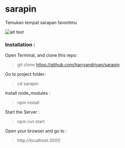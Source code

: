 # sarapin
Temukan tempat sarapan favoritmu

![alt text](https://image.ibb.co/bCBE5a/halal_express.gif "Sarapin Demo")

### Installation :
Open Terminal, and clone this repo:  
> git clone https://github.com/harryandriyan/sarapin

Go to project folder:
> cd sarapin

Install node_modules :  
> npm install  

Start the Server :
> npm run start  

Open your browser and go to :
> http://localhost:3001/
